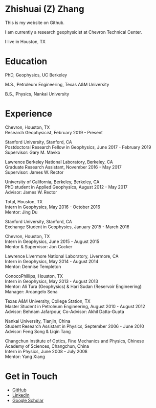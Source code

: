 # Zhishuai (Z) Zhang
This is my website on Github.

I am currently a research geophysicist at Chevron Technical Center.

I live in Houston, TX

# Education
PhD, Geophysics, UC Berkeley

M.S., Petroleum Engineering, Texas A&M University

B.S., Physics, Nankai University

# Experience
Chevron, Houston, TX\
Research Geophysicist, February 2019 - Present

Stanford University, Stanford, CA\
Postdoctoral Research Fellow in Geophysics, June 2017 - February 2019​\
Supervisor: Gary M. Mavko

Lawrence Berkeley National Laboratory, Berkeley, CA\
Graduate Research Assistant, November 2016 - May 2017\
Supervisor: James W. Rector

University of California, Berkeley, Berkeley, CA\
PhD student in Applied Geophysics, August 2012 - May 2017\
Advisor: James W. Rector

Total, Houston, TX\
Intern in Geophysics, May 2016 - October 2016\
Mentor: Jing Du

Stanford University, Stanford, CA\
Exchange Student in Geophysics, January 2015 - March 2016

Chevron, Houston, TX\
Intern in Geophysics, June 2015 - August 2015\
Mentor & Supervisor: Jon Cocker

Lawrence Livermore National Laboratory, Livermore, CA\
Intern in Geophysics, May 2014 - August 2014\
Mentor: Dennise Templeton

ConocoPhillips, Houston, TX\
Intern in Geophysics, May 2013 - August 2013\
Mentor: Ali Tura (Geophysics) & Hari Sudan (Reservoir Engineering) 
Manager: Arcangelo Sena

Texas A&M University, College Station, TX\
Master Student in Petroleum Engineering, August 2010 - August 2012\
Advisor: Behnam Jafarpour, Co-Advisor: Akhil Datta-Gupta

Nankai University, Tianjin, China\
Student Research Assistant in Physics, September 2006 - June 2010\
Advisor: Feng Song & Liqin Tang

Changchun Institute of Optics, Fine Mechanics and Physics, Chinese Academy of Sciences, Changchun, China\
Intern in Physics, June 2008 - July 2008\
Mentor: Yang Xiang

# Get in Touch
<ul>
<li><a href="https://github.com/zhishuaizhang/">GitHub</a></li>
<li><a href="https://www.linkedin.com/in/zhishuaizhang/">LinkedIn</a></li>
<li><a href="https://scholar.google.com/citations?user=HsUKV5YAAAAJ&hl=en&oi=ao">Google Scholar</a></li>
</ul>

